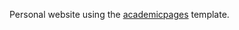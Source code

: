 Personal website using the [academicpages](https://github.com/academicpages/academicpages.github.io) template.
